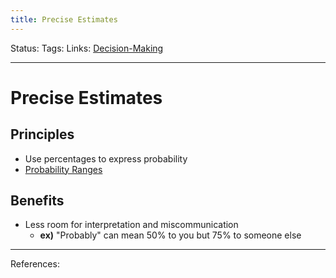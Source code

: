```yaml
---
title: Precise Estimates
---
```

Status:
Tags:
Links: [Decision-Making](out/decision-making.md)
___
# Precise Estimates
## Principles
- Use percentages to express probability
- [Probability Ranges](out/probability-ranges.md)
## Benefits
-  Less room for interpretation and miscommunication
	- **ex)** "Probably" can mean 50% to you but 75% to someone else
___
References: